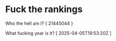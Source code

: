 # Fuck the rankings

Who the hell am I?
{ 21445044 }

What fucking year is it?
[ 2025-04-05T19:53:20Z ]
